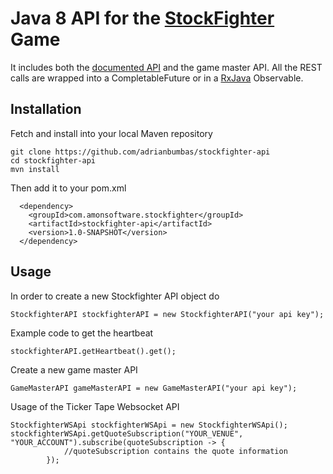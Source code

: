 # Java 8 API for the [StockFighter](https://www.stockfighter.io) Game
It includes both the [documented API](https://starfighter.readme.io/v1.0/docs) and the game master API. All the REST calls are wrapped into a CompletableFuture or in a [RxJava](https://github.com/ReactiveX/RxJava) Observable.

## Installation

Fetch and install into your local Maven repository

    git clone https://github.com/adrianbumbas/stockfighter-api
    cd stockfighter-api
    mvn install
Then add it to your pom.xml

      <dependency>
        <groupId>com.amonsoftware.stockfighter</groupId>
        <artifactId>stockfighter-api</artifactId>
        <version>1.0-SNAPSHOT</version>
      </dependency>

## Usage

In order to create a new Stockfighter API object do

    StockfighterAPI stockfighterAPI = new StockfighterAPI("your api key");

Example code to get the heartbeat

    stockfighterAPI.getHeartbeat().get();
    
Create a new game master API

    GameMasterAPI gameMasterAPI = new GameMasterAPI("your api key");

Usage of the Ticker Tape Websocket API

    StockfighterWSApi stockfighterWSApi = new StockfighterWSApi();
    stockfighterWSApi.getQuoteSubscription("YOUR_VENUE", "YOUR_ACCOUNT").subscribe(quoteSubscription -> {
                //quoteSubscription contains the quote information
            });
       
